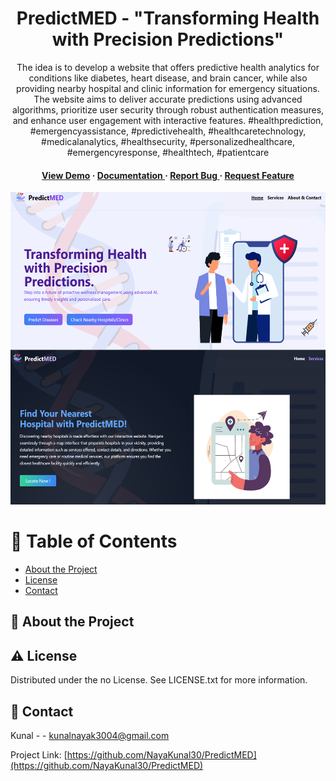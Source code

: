 <div align='center'>


<h1>PredictMED - "Transforming Health with Precision Predictions"</h1>
<p>The idea is to develop a website that offers predictive health analytics for conditions like diabetes, heart disease, and brain cancer, while also providing nearby hospital and clinic information for emergency situations. The website aims to deliver accurate predictions using advanced algorithms, prioritize user security through robust authentication measures, and enhance user engagement with interactive features. #healthprediction, #emergencyassistance, #predictivehealth, #healthcaretechnology, #medicalanalytics, #healthsecurity, #personalizedhealthcare, #emergencyresponse, #healthtech, #patientcare</p>

<h4> <a href=https://nayakunal30.github.io/PredictMED/>View Demo</a> <span> · </span> <a href="https://github.com/NayaKunal30/PredictMED/blob/master/README.md"> Documentation </a> <span> · </span> <a href="https://github.com/NayaKunal30/PredictMED/issues"> Report Bug </a> <span> · </span> <a href="https://github.com/NayaKunal30/PredictMED/issues"> Request Feature </a> </h4>

<img src="./public/demoimage.png" alt="logo" width=1700 height=500 />


</div>

# :notebook_with_decorative_cover: Table of Contents

- [About the Project](#star2-about-the-project)
- [License](#warning-license)
- [Contact](#handshake-contact)


## :star2: About the Project



## :warning: License

Distributed under the no License. See LICENSE.txt for more information.

## :handshake: Contact

Kunal - - kunalnayak3004@gmail.com

Project Link: [https://github.com/NayaKunal30/PredictMED](https://github.com/NayaKunal30/PredictMED)
